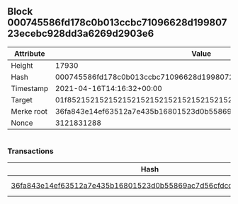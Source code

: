 ## Block 000745586fd178c0b013ccbc71096628d19980723ecebc928dd3a6269d2903e6

Attribute | Value
--- | ---
Height | 17930
Hash | 000745586fd178c0b013ccbc71096628d19980723ecebc928dd3a6269d2903e6
Timestamp | 2021-04-16T14:16:32+00:00
Target | 01f8521521521521521521521521521521521521521521521521521521521521
Merke root | 36fa843e14ef63512a7e435b16801523d0b55869ac7d56cfdcde52044bebd8f5
Nonce | 3121831288

```

```

### Transactions

Hash | Amount
--- | ---
[36fa843e14ef63512a7e435b16801523d0b55869ac7d56cfdcde52044bebd8f5](36fa843e14ef63512a7e435b16801523d0b55869ac7d56cfdcde52044bebd8f5.md) | 10.00000000 SKEPTI 
